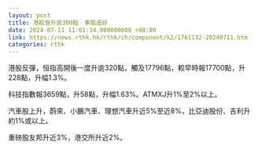 ```yaml
---
layout: post
title: 港股曾升逾300點　車股造好
date: 2024-07-11 11:01:14.000000000 +08:00
link: https://news.rthk.hk/rthk/ch/component/k2/1761132-20240711.htm
categories: rthk
---
```


港股反彈，恒指高開後一度升逾320點，觸及17796點，較早時報17700點，升228點，升幅1.3%。

科技指數報3659點，升58點，升幅1.63%。ATMXJ升1%至2%以上。

汽車股上升，蔚來、小鵬汽車、理想汽車升近5%至近8%，比亞迪股份、吉利升約1%或以上。

重磅股友邦升近3%，港交所升近2%。
